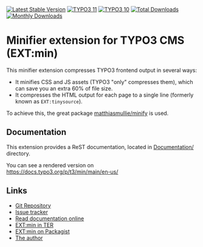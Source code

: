 [![Latest Stable Version](https://poser.pugx.org/t3/min/v/stable.svg)](https://extensions.typo3.org/extension/min/)
[![TYPO3 11](https://img.shields.io/badge/TYPO3-11-orange.svg?style=flat-square)](https://get.typo3.org/version/11)
[![TYPO3 10](https://img.shields.io/badge/TYPO3-10-orange.svg?style=flat-square)](https://get.typo3.org/version/10)
[![Total Downloads](https://poser.pugx.org/t3/min/d/total.svg)](https://packagist.org/packages/t3/min)
[![Monthly Downloads](https://poser.pugx.org/t3/min/d/monthly)](https://packagist.org/packages/t3/min)

# Minifier extension for TYPO3 CMS (EXT:min)

This minifier extension compresses TYPO3 frontend output in several ways:

- It minifies CSS and JS assets (TYPO3 "only" compresses them), which can save you an extra 60% of file size.
- It compresses the HTML output for each page to a single line (formerly known as ``EXT:tinysource``).

To achieve this, the great package [matthiasmullie/minify](https://github.com/matthiasmullie/minify) is used. 


## Documentation

This extension provides a ReST documentation, located in [Documentation/](./Documentation) directory.

You can see a rendered version on https://docs.typo3.org/p/t3/min/main/en-us/


## Links

- [Git Repository](https://github.com/a-r-m-i-n/min)
- [Issue tracker](https://github.com/a-r-m-i-n/min/issues)
- [Read documentation online](https://docs.typo3.org/p/t3/min/main/en-us/)
- [EXT:min in TER](https://extensions.typo3.org/extension/min)
- [EXT:min on Packagist](https://packagist.org/packages/t3/min)
- [The author](https://v.ieweg.de)
